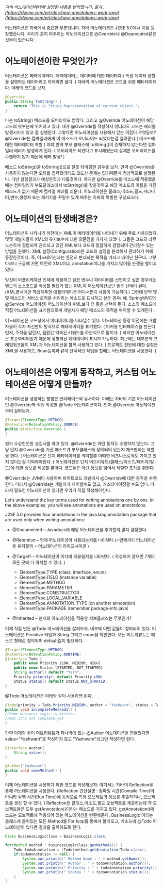 _자바 어노테이션에대해 설명한 내용을 번역합니다. 출처 : [https://dzone.com/articles/how-annotations-work-java](https://dzone.com/articles/how-annotations-work-java)_

어노테이션은 자바에서 중요한 부분입니다. 자바 어노테이션은 J2SE 5.0에서 처음 등장했습니다. 우리가 흔히 마주하는 어노테이션으론 @Override나 @Deprecated같은 것들이 있습니다.

# 어노테이션이란 무엇인가?
어노테이션은 메타데이터다. 메타데이터는 데이터에 대한 데이터다.( 특정 데이터 집합을 설명하는 데이터라고 이해하면 쉽다. ) 자바의 어노테이션은 코드를 위한 메타데이터다. 아래의 코드를 보자.  
```java
@Override
public String toString() {
    return "This is String Representation of current object.";
}
```
나는 toString() 메소드를 오버라이드 받았다. 그리고 @Override 어노테이션이 해당 코드의 윗부분에 위치하고 있다. 내가 @Override를 작성하지 않더라도 코드는 에러를 발생시키지 않고 잘 실행된다. 
그렇다면 어노테이션을 사용해서 얻는 이점이 무엇일까? @Override는 컴파일러에게 이 메소드가 오버라이드 되었다는걸 알려준다.( 메소드에 대한 메타데이터 역할 ) 이떄 만약 부모 클래스에 toString()이 존재하지 않는다면 컴파일러 에러가 발생하게 된다. ( 오버라이드 되었다고 표시해뒀는데 실제론 오버라이드를 수행하지 않기 떄문에 에러 발생! )

메소드 toString()을 toStrring()으로 잘못 타이핑한 경우를 보자. 만약 @Override를 사용하지 않는다면 오타를 입력했더라도 코드상 문제는 없기때문에 정상적으로 실행된다. 다만 실행결과가 예상한것과 다를것이다. 하지만 @Override를 메소드에 적용했을때는 컴파일러가 부모클래스에서 toStrring()를 찾을것이고 해당 메소드의 이름을 가진 메소드가 없기 때문에 컴파일 에러를 띄운다.
어노테이션은 클래스,메소드,필드,파라미터,변수,생성자 또는 패키지를 꾸밀수 있게 해주는 자바의 특별한 구성요소다.


# 어노테이션의 탄생배경은?
어노테이션이 나타나기 이전에는 XML이 메타데이터를 나타내기 위해 주로 사용되었다. 몇몇 개발자들이 XML의 유지보수에 대한 의문점을 가지게 되었다. 그들은 코드와 너무 느슨하게 결합되어 관리되고 있던 XML보다 코드와 밀접하게 결합되어 관리할수 있는 방법을 원했다. XML 설정(Configuration)은 코드와 설정을 분리해서 관리하기 위해 등장한것이다. 즉, 어노테이션과는 완전히 반대되는 목적을 가지고 태어난 친구다. 그렇다보니 구글에 가면 여전히 XML이냐, annotation이냐를 가지고 많이들 논쟁을 벌이고 있다. 

당신이 어플리케이션 전체에 적용하고 싶은 변수나 파라미터를 선언하고 싶은 경우에는 별도의 소스코드를 작성할 필요가 없는 XML이 어노테이션보단 좋은 선택이 된다.(XML문서에만 작성해두면 애플리케이션 어디서든지 사용이 가능하다.) 그런데 만약 몇몇 메소드만 서비스 로직을 처리하는 메소드로 표시하고 싶은 경우( 예. SpringMVC의 @Service 어노테이션) 어노테이션이 XML보다 더 좋은 선택이 된다. 소스의 메소드에 직접 어노테이션을 표기함으로써 개발자가 해당 메소드의 목적을 파악할 수 있게된다.

어노테이션은 코드상에서 메타데이터를 나타낼수 있다. 어노테이션 등장 이전에는 개발자들이 각자 자신만의 방식으로 메타데이터를 표기했다. ( 마커용 인터페이스를 만든다던지, 주석을 달던지, 팀원간 약속된 키워드를 하는식으로 말이다. ) 하지만 어노테이션은 표준화되어있기 때문에 정형화된 메타데이터 표시가 가능하다.
최근에는 대부분의 프레임워크들이 XML과 어노테이션을 함께 사용하고 있다. ( 프로젝트 전반에 대한 설정은 XML을 사용하고, Bean등록과 같이 선택적인 작업을 할때는 어노테이션을 사용한다. )

# 어노테이션은 어떻게 동작하고, 커스텀 어노테이션은 어떻게 만들까?

어노테이션을 생성하는 방법은 인터페이스와 유사하다. 아래는 자바의 기본 어노테이션인 @Override와 직접 작성한 @Tode 어노테이션이다. 먼저 @Override 어노테이션부터 살펴보자.

```java
@Target(ElementType.METHOD)
@Retention(RetentionPolicy.SOURCE)
public @interface Override {
}
```

뭔가 수상한듯한 생김새를 하고 있다. @Override는 어떤 동작도 수행하지 않는다. 그냥 단지 @Override를 가진 메소드가 부모클래스에 정의되어 있는지 체크만하는 역할을 한다. ( 어노테이션은 단지 메타데이터를 의미할뿐 어떠한 비즈니스로직도 가지고 있지 않다는걸 기억해야한다. ) 
어노테이션은 단지 어트리뷰트(클래스/메소드/패키지/필드)에 대한 정보를 제공할 뿐이다. 코드들은 이런 정보를 읽어서 적절한 조치를 취한다. 

@Override는 JVM이 사용하며 바이트코드 레벨에서 @Override에 대한 동작을 수행한다. 따라서 @Override는 개발자가 제어할수도 없고, 커스터마이징할 수도 없다. 따라서 필요한 어노테이션이 있다면 우리가 직접 작성해야한다. 

Let’s understand the key terms used for writing annotations one by one. In the above examples, you will see annotations are used on annotations.

J2SE 5.0 provides four annotations in the java.lang.annotation package that are used only when writing annotations:

+ @Documented  – Javadocs에 해당 어노테이션을 추가할지 말지 결정한다. 
+ @Retention  – 언제 어노테이션이 사용되는지를 나타낸다.(=언제까지 어노테이션을 유지할까 = 어노테이션의 라이프사이클 )
+ @Target?  – 어노테이션이 어디에 적용될지를 나타낸다. ( 작성하지 않으면 7개의 모든 곳에 다 위치할 수 있다. )
    + ElementType.TYPE (class, interface, enum)
    + ElementType.FIELD (instance variable)
    + ElementType.METHOD
    + ElementType.PARAMETER
    + ElementType.CONSTRUCTOR
    + ElementType.LOCAL_VARIABLE
    + ElementType.ANNOTATION_TYPE (on another annotation)
    + ElementType.PACKAGE (remember package-info.java)

+ @Inherited  – 현재의 어노테이션을 적용할 서브클래스는 무엇인가?



이제 직접 만든 @Todo 어노테이션을 살펴보자. 내부에 어떤 값들이 정의되어 있다. 
어노테이션은 Primitive 타입과 String 그리고 enum을 지원한다. 모든 어트리뷰트는 메소드 형태로 정의되며 default값이 필요하다. 

```java
@Target(ElementType.METHOD)
@Retention(RetentionPolicy.RUNTIME)
@interface Todo {
    public enum Priority {LOW, MEDIUM, HIGH}
    public enum Status {STARTED, NOT_STARTED}
    String author() default "Yash";
    Priority priority() default Priority.LOW;
    Status status() default Status.NOT_STARTED;
}

```

@Todo 어노테이션은 아래와 같이 사용하면 된다. 
```java
@Todo(priority = Todo.Priority.MEDIUM, author = "Yashwant", status = Todo.Status.STARTED)
public void incompleteMethod1() {
//Some business logic is written
//But it’s not complete yet
}
```

만약 아래와 같이 어트리뷰트가 하나밖에 없는 @Author 어노테이션을 만들었다면 value="Yashwant"로 작성하지 않고 "Yashwant"라고만 작성하면 된다. 
```java
@interface Author{
    String value();
}
```
```java
@Author("Yashwant")
public void someMethod() {
}
```

이제 어노테이션을 사용하기 위한 코드를 작성해보자. 여기서는 자바의 Reflection을 통해 어노테이션을 사용한다. (Reflection 간단설명 : 컴파일 시간(Compile Time)이 아니라 실행 시간(Run Time)에 동적으로 특정 오브젝트의 정보를 추출하거나, 오브젝트를 생성 할 수 있다. )
Reflection은 클래스,메소드,필드 오브젝트를 제공하는데 각 오브젝트들은 모두 getAnnotation()이라는 메소드를 가지고 있다. getAnnotation()메소드는 오브젝트에 적용되어 있는 어노테이션을 반환해준다. 
BusinessLogic 이라는 클래스에 들어있는 모든 Method를 For loop를 통해서 불러오고, 메소드에 @Todo 어노테이션이 있다면 결과를 출력하도록 한다. 

```java
Class businessLogicClass = BusinessLogic.class;

for(Method method : businessLogicClass.getMethods()) {
    Todo todoAnnotation = (Todo)method.getAnnotation(Todo.class);
    if(todoAnnotation != null) {
        System.out.println(" Method Name : " + method.getName());
        System.out.println(" Author : " + todoAnnotation.author());
        System.out.println(" Priority : " + todoAnnotation.priority());
        System.out.println(" Status : " + todoAnnotation.status());
    }
}

```



